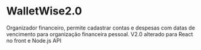 # WalletWise2.0
Organizador financeiro, permite cadastrar contas e despesas com datas de vencimento para organização financeira pessoal. V2.0 alterado para React no front e Node.js API
